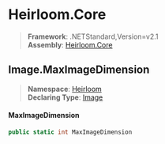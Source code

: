 # Heirloom.Core

> **Framework**: .NETStandard,Version=v2.1  
> **Assembly**: [Heirloom.Core][0]  

## Image.MaxImageDimension

> **Namespace**: [Heirloom][0]  
> **Declaring Type**: [Image][1]  

#### MaxImageDimension

```cs
public static int MaxImageDimension
```

[0]: ../../../Heirloom.Core.md
[1]: ../Image.md
